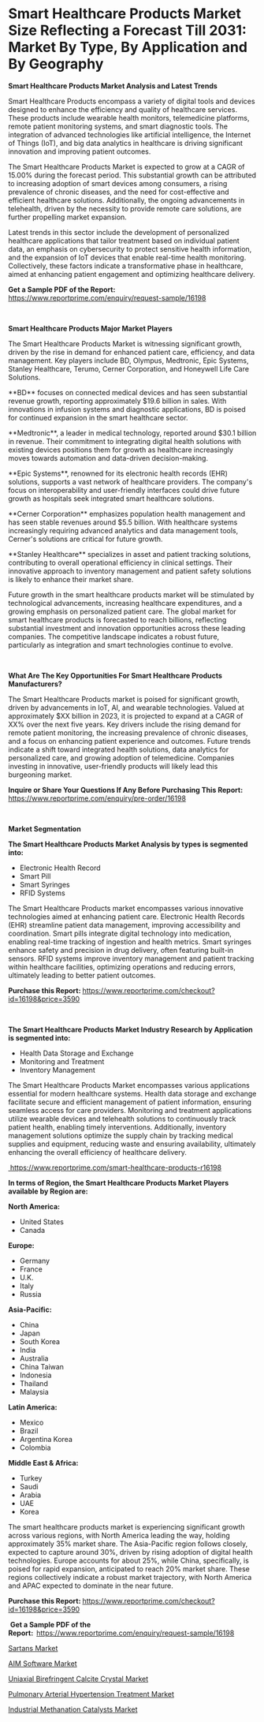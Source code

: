 <p><h1>Smart Healthcare Products Market Size Reflecting a Forecast Till 2031: Market By Type, By Application and By Geography</h1></p><p><strong>Smart Healthcare Products Market Analysis and Latest Trends</strong></p>
<p><p>Smart Healthcare Products encompass a variety of digital tools and devices designed to enhance the efficiency and quality of healthcare services. These products include wearable health monitors, telemedicine platforms, remote patient monitoring systems, and smart diagnostic tools. The integration of advanced technologies like artificial intelligence, the Internet of Things (IoT), and big data analytics in healthcare is driving significant innovation and improving patient outcomes.</p><p>The Smart Healthcare Products Market is expected to grow at a CAGR of 15.00% during the forecast period. This substantial growth can be attributed to increasing adoption of smart devices among consumers, a rising prevalence of chronic diseases, and the need for cost-effective and efficient healthcare solutions. Additionally, the ongoing advancements in telehealth, driven by the necessity to provide remote care solutions, are further propelling market expansion.</p><p>Latest trends in this sector include the development of personalized healthcare applications that tailor treatment based on individual patient data, an emphasis on cybersecurity to protect sensitive health information, and the expansion of IoT devices that enable real-time health monitoring. Collectively, these factors indicate a transformative phase in healthcare, aimed at enhancing patient engagement and optimizing healthcare delivery.</p></p>
<p><strong>Get a Sample PDF of the Report:&nbsp;</strong> <a href="https://www.reportprime.com/enquiry/request-sample/16198?utm_campaign=104&utm_medium=2&utm_source=Github&utm_content=ia&utm_term=02122024&utm_id=smart-healthcare-products">https://www.reportprime.com/enquiry/request-sample/16198</a></p>
<p>&nbsp;</p>
<p><strong>Smart Healthcare Products Major Market Players</strong></p>
<p><p>The Smart Healthcare Products Market is witnessing significant growth, driven by the rise in demand for enhanced patient care, efficiency, and data management. Key players include BD, Olympus, Medtronic, Epic Systems, Stanley Healthcare, Terumo, Cerner Corporation, and Honeywell Life Care Solutions.</p><p>**BD** focuses on connected medical devices and has seen substantial revenue growth, reporting approximately $19.6 billion in sales. With innovations in infusion systems and diagnostic applications, BD is poised for continued expansion in the smart healthcare sector.</p><p>**Medtronic**, a leader in medical technology, reported around $30.1 billion in revenue. Their commitment to integrating digital health solutions with existing devices positions them for growth as healthcare increasingly moves towards automation and data-driven decision-making.</p><p>**Epic Systems**, renowned for its electronic health records (EHR) solutions, supports a vast network of healthcare providers. The company's focus on interoperability and user-friendly interfaces could drive future growth as hospitals seek integrated smart healthcare solutions.</p><p>**Cerner Corporation** emphasizes population health management and has seen stable revenues around $5.5 billion. With healthcare systems increasingly requiring advanced analytics and data management tools, Cerner's solutions are critical for future growth.</p><p>**Stanley Healthcare** specializes in asset and patient tracking solutions, contributing to overall operational efficiency in clinical settings. Their innovative approach to inventory management and patient safety solutions is likely to enhance their market share.</p><p>Future growth in the smart healthcare products market will be stimulated by technological advancements, increasing healthcare expenditures, and a growing emphasis on personalized patient care. The global market for smart healthcare products is forecasted to reach billions, reflecting substantial investment and innovation opportunities across these leading companies. The competitive landscape indicates a robust future, particularly as integration and smart technologies continue to evolve.</p></p>
<p>&nbsp;</p>
<p><strong>What Are The Key Opportunities For Smart Healthcare Products Manufacturers?</strong></p>
<p><p>The Smart Healthcare Products market is poised for significant growth, driven by advancements in IoT, AI, and wearable technologies. Valued at approximately $XX billion in 2023, it is projected to expand at a CAGR of XX% over the next five years. Key drivers include the rising demand for remote patient monitoring, the increasing prevalence of chronic diseases, and a focus on enhancing patient experience and outcomes. Future trends indicate a shift toward integrated health solutions, data analytics for personalized care, and growing adoption of telemedicine. Companies investing in innovative, user-friendly products will likely lead this burgeoning market.</p></p>
<p><strong>Inquire or Share Your Questions If Any Before Purchasing This Report:</strong> <a href="https://www.reportprime.com/enquiry/pre-order/16198?utm_campaign=104&utm_medium=2&utm_source=Github&utm_content=ia&utm_term=02122024&utm_id=smart-healthcare-products">https://www.reportprime.com/enquiry/pre-order/16198</a></p>
<p>&nbsp;</p>
<p><strong>Market Segmentation</strong></p>
<p><strong>The Smart Healthcare Products Market Analysis by types is segmented into:</strong></p>
<p><ul><li>Electronic Health Record</li><li>Smart Pill</li><li>Smart Syringes</li><li>RFID Systems</li></ul></p>
<p><p>The Smart Healthcare Products market encompasses various innovative technologies aimed at enhancing patient care. Electronic Health Records (EHR) streamline patient data management, improving accessibility and coordination. Smart pills integrate digital technology into medication, enabling real-time tracking of ingestion and health metrics. Smart syringes enhance safety and precision in drug delivery, often featuring built-in sensors. RFID systems improve inventory management and patient tracking within healthcare facilities, optimizing operations and reducing errors, ultimately leading to better patient outcomes.</p></p>
<p><strong>Purchase this Report:&nbsp;</strong><a href="https://www.reportprime.com/checkout?id=16198&price=3590&utm_campaign=104&utm_medium=2&utm_source=Github&utm_content=ia&utm_term=02122024&utm_id=smart-healthcare-products">https://www.reportprime.com/checkout?id=16198&price=3590</a></p>
<p>&nbsp;</p>
<p><strong>The Smart Healthcare Products Market Industry Research by Application is segmented into:</strong></p>
<p><ul><li>Health Data Storage and Exchange</li><li>Monitoring and Treatment</li><li>Inventory Management</li></ul></p>
<p><p>The Smart Healthcare Products Market encompasses various applications essential for modern healthcare systems. Health data storage and exchange facilitate secure and efficient management of patient information, ensuring seamless access for care providers. Monitoring and treatment applications utilize wearable devices and telehealth solutions to continuously track patient health, enabling timely interventions. Additionally, inventory management solutions optimize the supply chain by tracking medical supplies and equipment, reducing waste and ensuring availability, ultimately enhancing the overall efficiency of healthcare delivery.</p></p>
<p><a href="https://www.reportprime.com/smart-healthcare-products-r16198?utm_campaign=104&utm_medium=2&utm_source=Github&utm_content=ia&utm_term=02122024&utm_id=smart-healthcare-products">&nbsp;https://www.reportprime.com/smart-healthcare-products-r16198</a></p>
<p><strong>In terms of Region, the Smart Healthcare Products Market Players available by Region are:</strong></p>
<p>
    <p> <strong> North America: </strong>
        <ul>
            <li>United States</li>
            <li>Canada</li>
        </ul>
        </p> 
    <p> <strong> Europe: </strong>
        <ul>
            <li>Germany</li>
            <li>France</li>
            <li>U.K.</li>
            <li>Italy</li>
            <li>Russia</li>
        </ul>
        </p> 
    <p> <strong> Asia-Pacific: </strong>
        <ul>
            <li>China</li>
            <li>Japan</li>
            <li>South Korea</li>
            <li>India</li>
            <li>Australia</li>
            <li>China Taiwan</li>
            <li>Indonesia</li>
            <li>Thailand</li>
            <li>Malaysia</li>
        </ul>
        </p> 
    <p> <strong> Latin America: </strong>
        <ul>
            <li>Mexico</li>
            <li>Brazil</li>
            <li>Argentina Korea</li>
            <li>Colombia</li>
        </ul>
        </p> 
    <p> <strong> Middle East & Africa: </strong>
        <ul>
            <li>Turkey</li>
            <li>Saudi</li>
            <li>Arabia</li>
            <li>UAE</li>
            <li>Korea</li>
        </ul>
    </p>
    </p>
<p><p>The smart healthcare products market is experiencing significant growth across various regions, with North America leading the way, holding approximately 35% market share. The Asia-Pacific region follows closely, expected to capture around 30%, driven by rising adoption of digital health technologies. Europe accounts for about 25%, while China, specifically, is poised for rapid expansion, anticipated to reach 20% market share. These regions collectively indicate a robust market trajectory, with North America and APAC expected to dominate in the near future.</p></p>
<p><strong>Purchase this Report: </strong><a href="https://www.reportprime.com/checkout?id=16198&price=3590&utm_campaign=104&utm_medium=2&utm_source=Github&utm_content=ia&utm_term=02122024&utm_id=smart-healthcare-products">https://www.reportprime.com/checkout?id=16198&price=3590</a></p>
<p>&nbsp;<strong>Get a Sample PDF of the Report:&nbsp;&nbsp;</strong><a href="https://www.reportprime.com/enquiry/request-sample/16198?utm_campaign=104&utm_medium=2&utm_source=Github&utm_content=ia&utm_term=02122024&utm_id=smart-healthcare-products">https://www.reportprime.com/enquiry/request-sample/16198</a></p>
<p><strong></strong></p>
<p><p><a href="https://www.linkedin.com/pulse/strategic-market-insights-global-sartans-2024-2031-analyze-market-ifewc?utm_campaign=104&utm_medium=2&utm_source=Github&utm_content=ia&utm_term=02122024&utm_id=smart-healthcare-products">Sartans Market</a></p><p><a href="https://www.linkedin.com/pulse/aim-software-market-size-revenue-analysis-cagr-58-from-2024-ojfqe?utm_campaign=104&utm_medium=2&utm_source=Github&utm_content=ia&utm_term=02122024&utm_id=smart-healthcare-products">AIM Software Market</a></p><p><a href="https://issuu.com/reportprime-2/docs/uniaxial-birefringent-calcite-crystal-market-size-?utm_campaign=104&utm_medium=2&utm_source=Github&utm_content=ia&utm_term=02122024&utm_id=smart-healthcare-products">Uniaxial Birefringent Calcite Crystal Market</a></p><p><a href="https://github.com/borgmrikki329/Market-Research-Report-List-1/blob/main/pulmonary-arterial-hypertension-treatment-market.md?utm_campaign=104&utm_medium=2&utm_source=Github&utm_content=ia&utm_term=02122024&utm_id=smart-healthcare-products">Pulmonary Arterial Hypertension Treatment Market</a></p><p><a href="https://issuu.com/reportprime-2/docs/industrial-methanation-catalysts-market-size-2030.?utm_campaign=104&utm_medium=2&utm_source=Github&utm_content=ia&utm_term=02122024&utm_id=smart-healthcare-products">Industrial Methanation Catalysts Market</a></p></p>